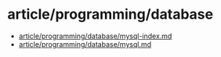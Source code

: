# article/programming/database

- [article/programming/database/mysql-index.md](mysql-index.md)
- [article/programming/database/mysql.md](mysql.md)
